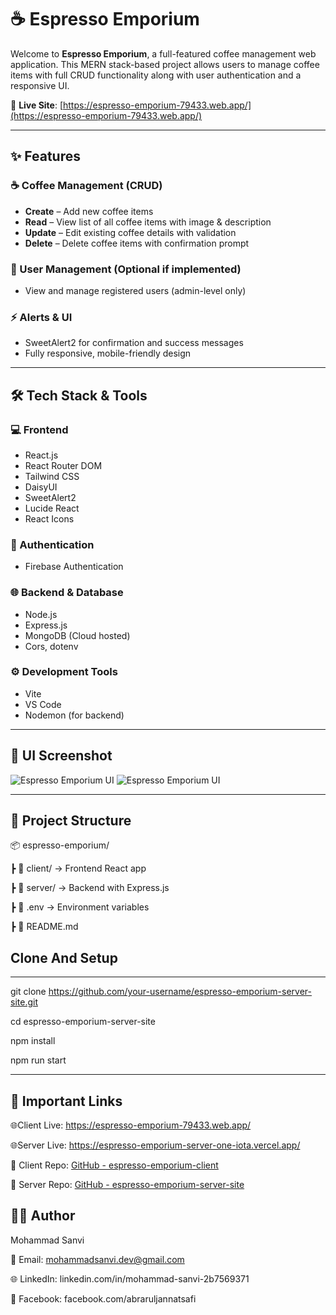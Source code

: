 # ☕ Espresso Emporium

Welcome to **Espresso Emporium**, a full-featured coffee management web application. This MERN stack-based project allows users to manage coffee items with full CRUD functionality along with user authentication and a responsive UI.

🔗 **Live Site**: [https://espresso-emporium-79433.web.app/](https://espresso-emporium-79433.web.app/)

---

## ✨ Features

### ☕ Coffee Management (CRUD)
- **Create** – Add new coffee items
- **Read** – View list of all coffee items with image & description
- **Update** – Edit existing coffee details with validation
- **Delete** – Delete coffee items with confirmation prompt

### 👥 User Management (Optional if implemented)
- View and manage registered users (admin-level only)

### ⚡ Alerts & UI
- SweetAlert2 for confirmation and success messages
- Fully responsive, mobile-friendly design

---

## 🛠️ Tech Stack & Tools

### 💻 Frontend
- React.js
- React Router DOM
- Tailwind CSS
- DaisyUI
- SweetAlert2
- Lucide React
- React Icons

### 🔐 Authentication
- Firebase Authentication

### 🌐 Backend & Database
- Node.js
- Express.js
- MongoDB (Cloud hosted)
- Cors, dotenv

### ⚙️ Development Tools
- Vite
- VS Code
- Nodemon (for backend)

---

## 📸 UI Screenshot

![Espresso Emporium UI](https://i.ibb.co/BVcXNFDJ/image.png)
![Espresso Emporium UI](https://i.ibb.co/21VpHg29/image.png)

---

## 📁 Project Structure

📦 espresso-emporium/

┣ 📁 client/ → Frontend React app

┣ 📁 server/ → Backend with Express.js

┣ 📄 .env → Environment variables

┣ 📄 README.md

## Clone And Setup

---

git clone https://github.com/your-username/espresso-emporium-server-site.git

cd espresso-emporium-server-site

npm install

npm run start

---


## 🔗 Important Links

🌐Client Live: https://espresso-emporium-79433.web.app/

🌐Server Live: https://espresso-emporium-server-one-iota.vercel.app/

📂 Client Repo: [GitHub - espresso-emporium-client](https://github.com/mohammadsanvi/espresso-emporium-client)

📂 Server Repo: [GitHub - espresso-emporium-server-site](https://github.com/mohammadsanvi/espresso-emporium-server-site)


## 🙋‍♂️ Author

Mohammad Sanvi

📧 Email: mohammadsanvi.dev@gmail.com

🌐 LinkedIn: linkedin.com/in/mohammad-sanvi-2b7569371

📘 Facebook: facebook.com/abraruljannatsafi
